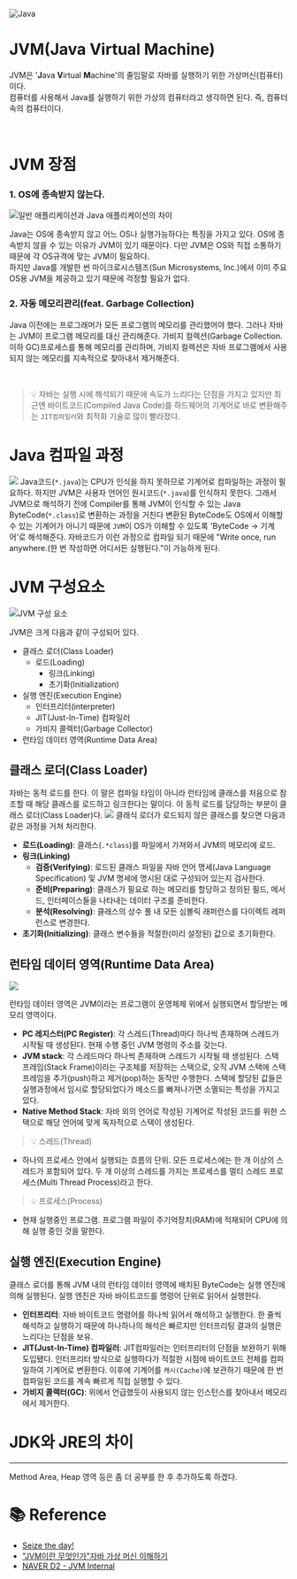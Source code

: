![Java](https://velog.velcdn.com/images/jgone2/post/173cda11-caf7-4289-97fb-7112c586eb1d/image.png)

# JVM(Java Virtual Machine)

JVM은 '**J**ava **V**irtual **M**achine'의 줄임말로 자바를 실행하기 위한 가상머신(컴퓨터)이다.  
컴퓨터를 사용해서 Java를 실행하기 위한 가상의 컴퓨터라고 생각하면 된다. 즉, 컴퓨터 속의 컴퓨터이다.

<br />

# JVM 장점

### 1. OS에 종속받지 않는다.

![일반 애플리케이션과 Java 애플리케이션의 차이](https://velog.velcdn.com/images/jgone2/post/c685ee87-e276-4115-a35c-ecfcef441505/image.jpeg)

Java는 OS에 종속받지 않고 어느 OS나 실행가능하다는 특징을 가지고 있다. OS에 종속받지 않을 수 있는 이유가 JVM이 있기 때문이다. 다만 JVM은 OS와 직접 소통하기때문에 각 OS규격에 맞는 JVM이 필요하다.  
하지만 Java를 개발한 썬 마이크로시스템즈(Sun Microsystems, Inc.)에서 이미 주요 OS용 JVM을 제공하고 있기 때문에 걱정할 필요가 없다.

### 2. 자동 메모리관리(feat. Garbage Collection)

Java 이전에는 프로그래머가 모든 프로그램의 메모리를 관리했어야 했다. 그러나 자바는 JVM이 프로그램 메모리를 대신 관리해준다. 가비지 컬렉션(Garbage Collection. 이하 GC)프로세스를 통해 메모리를 관리하며, 가비지 컬렉션은 자바 프로그램에서 사용되지 않는 메모리를 지속적으로 찾아내서 제거해준다.

<br />

> 💡 자바는 실행 시에 해석되기 때문에 속도가 느리다는 단점을 가지고 있지만 최근엔 바이트코드(Compiled Java Code)를 하드웨어의 기계어로 바로 변환해주는 `JIT컴파일러`와 최적화 기술로 많이 빨라졌다.

# Java 컴파일 과정

![](https://velog.velcdn.com/images/jgone2/post/4ad73b96-6722-4478-81d9-8d30cdb041e4/image.jpeg)
Java코드(`*.java`)는 CPU가 인식을 하지 못하므로 기계어로 컴파일하는 과정이 필요하다. 하지만 JVM은 사용자 언어인 원시코드(`*.java`)를 인식하지 못한다. 그래서 JVM으로 해석하기 전에 Compiler를 통해 JVM이 인식할 수 있는 Java ByteCode(`*.class`)로 변환하는 과정을 거친다
변환된 ByteCode도 OS에서 이해할 수 있는 기계어가 아니기 때문에 `JVM`이 OS가 이해할 수 있도록 'ByteCode -> 기계어'로 해석해준다.
자바코드가 이런 과정으로 컴파일 되기 때문에 "Write once, run anywhere.(한 번 작성하면 어디서든 실행된다."이 가능하게 된다.

# JVM 구성요소

![JVM 구성 요소](https://velog.velcdn.com/images/jgone2/post/be50f82c-d97e-4f7f-80ba-14595fd4004e/image.png)

JVM은 크게 다음과 같이 구성되어 있다.

- 클래스 로더(Class Loader)
  - 로드(Loading)
    - 링크(Linking)
    - 초기화(Initialization)
- 실행 엔진(Execution Engine)
  - 인터프리터(interpreter)
  - JIT(Just-In-Time) 컴파일러
  - 가비지 콜렉터(Garbage Collector)
- 런타임 데이터 영역(Runtime Data Area)

## 클래스 로더(Class Loader)

자바는 동적 로드를 한다. 이 말은 컴파일 타임이 아니라 런타임에 클래스를 처음으로 참조할 때 해당 클래스를 로드하고 링크한다는 말이다. 이 동적 로드를 담당하는 부분이 클래스 로더(Class Loader)다.
![](https://velog.velcdn.com/images/jgone2/post/ac898659-0728-41e4-82e2-22bfdf540f17/image.jpeg)
클래식 로더가 로드되지 않은 클래스를 찾으면 다음과 같은 과정을 거쳐 처리한다.

- **로드(Loading)**: 클래스(`.*class`)를 파일에서 가져와서 JVM의 메모리에 로드.
- **링크(Linking)**
  - **검증(Verifying)**: 로드된 클래스 파일을 자바 언어 명세(Java Language Specification) 및 JVM 명세에 명시된 대로 구성되어 있는지 검사한다.
  - **준비(Preparing)**: 클래스가 필요로 하는 메모리를 할당하고 정의된 필드, 메서드, 인터페이스들을 나타내는 데이터 구조를 준비한다.
  - **분석(Resolving)**: 클래스의 상수 풀 내 모든 심볼릭 래퍼런스를 다이렉트 레퍼런스로 변경한다.
- **초기화(Initializing)**: 클래스 변수들을 적절한(미리 설정된) 값으로 초기화한다.

## 런타임 데이터 영역(Runtime Data Area)

![](https://velog.velcdn.com/images/jgone2/post/2c4e50b7-a758-4288-8159-434fd9da4360/image.png)

런타임 데이터 영역은 JVM이라는 프로그램이 운영체제 위에서 실행되면서 할당받는 메모리 영역이다.

- **PC 레지스터(PC Register)**: 각 스레드(Thread)마다 하나씩 존재하며 스레드가 시작될 때 생성된다. 현재 수행 중인 JVM 명령의 주소를 갖는다.
- **JVM stack**: 각 스레드마다 하나씩 존재하며 스레드가 시작될 때 생성된다. 스택 프레임(Stack Frame)이라는 구조체를 저장하는 스택으로, 오직 JVM 스택에 스택 프레임을 추가(push)하고 제거(pop)하는 동작만 수행한다.
  스택에 할당된 값들은 실행과정에서 임시로 할당되었다가 메소드를 빠져나가면 소멸되는 특성을 가지고 있다.
- **Native Method Stack**: 자바 외의 언어로 작성된 기계어로 작성된 코드를 위한 스택으로 해당 언어에 맞게 독자적으로 스택이 생성된다.

> 💡 스레드(Thread)

- 하나의 프로세스 안에서 실행되는 흐름의 단위.
  모든 프로세스에는 한 개 이상의 스레드가 포함되어 있다. 두 개 이상의 스레드를 가지는 프로세스를 멀티 스레드 프로세스(Multi Thread Process)라고 한다.

> 💡 프로세스(Process)

- 현재 실행중인 프로그램.
  프로그램 파일이 주기억장치(RAM)에 적재되어 CPU에 의해 실행 중인 것을 말한다.

## 실행 엔진(Execution Engine)

클래스 로더를 통해 JVM 내의 런타임 데이터 영역에 배치된 ByteCode는 실행 엔진에 의해 실행된다. 실행 엔진은 자바 바이트코드를 명령어 단위로 읽어서 실행한다.

- **인터프리터**: 자바 바이트코드 명령어를 하나씩 읽어서 해석하고 실행한다. 한 줄씩 해석하고 실행하기 때문에 하나하나의 해석은 빠르지만 인터프리팅 결과의 실행은 느리다는 단점을 보유.
- **JIT(Just-In-Time) 컴파일러**: JIT컴파일러는 인터프리터의 단점을 보완하기 위해 도입됐다. 인터프리터 방식으로 실행하다가 적절한 시점에 바이트코드 전체를 컴파일하여 기계어로 변환한다. 이후에 기계어를 `캐시(Cache)`에 보관하기 때문에 한 번 컴파일된 코드를 계속 빠르게 직접 실행할 수 있다.
- **가비지 콜렉터(GC)**: 위에서 언급했듯이 사용되지 않는 인스턴스를 찾아내서 메모리에서 제거한다.

# JDK와 JRE의 차이

---

Method Area, Heap 영역 등은 좀 더 공부를 한 후 추가하도록 하겠다.

# 📚 Reference

- [Seize the day!](https://doozi0316.tistory.com/entry/1%EC%A3%BC%EC%B0%A8-JVM%EC%9D%80-%EB%AC%B4%EC%97%87%EC%9D%B4%EB%A9%B0-%EC%9E%90%EB%B0%94-%EC%BD%94%EB%93%9C%EB%8A%94-%EC%96%B4%EB%96%BB%EA%B2%8C-%EC%8B%A4%ED%96%89%ED%95%98%EB%8A%94-%EA%B2%83%EC%9D%B8%EA%B0%80)
- ["JVM이란 무엇인가"자바 가상 머신 이해하기](https://www.itworld.co.kr/news/110837)
- [NAVER D2 - JVM Internal](https://d2.naver.com/helloworld/1230)
